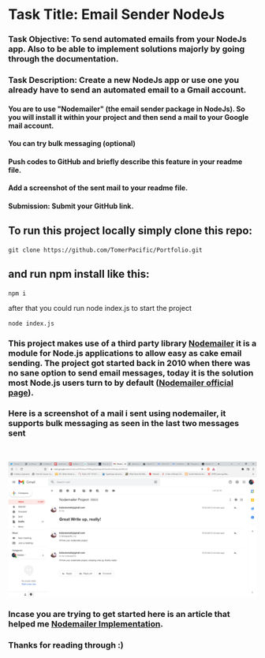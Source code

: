 # Task Title: Email Sender NodeJs

### Task Objective: To send automated emails from your NodeJs app. Also to be able to implement solutions majorly by going through the documentation.

### Task Description: Create a new NodeJs app or use one you already have to send an automated email to a Gmail account.

#### You are to use "Nodemailer" (the email sender package in NodeJs). So you will install it within your project and then send a mail to your Google mail account.

#### You can try bulk messaging (optional)

#### Push codes to GitHub and briefly describe this feature in your readme file.

#### Add a screenshot of the sent mail to your readme file.

#### Submission: Submit your GitHub link.


## To run this project locally simply clone this repo:

```
git clone https://github.com/TomerPacific/Portfolio.git
```

## and run npm install like this:

```
npm i
```

after that you could run node index.js to start the project

```
node index.js
```

### This project makes use of a third party library [Nodemailer](https://github.com/nodemailer/nodemailer) it is a module for Node.js applications to allow easy as cake email sending. The project got started back in 2010 when there was no sane option to send email messages, today it is the solution most Node.js users turn to by default ([Nodemailer official page](https://nodemailer.com/about/)).

### Here is a screenshot of a mail i sent using nodemailer, it supports bulk messaging as seen in the last two messages sent

<br>

![alt text](/img.png)

### Incase you are trying to get started here is an article that helped me [Nodemailer Implementation](https://www.freecodecamp.org/news/use-nodemailer-to-send-emails-from-your-node-js-server/).

### Thanks for reading through :)